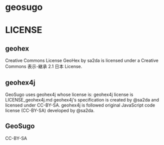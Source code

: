 geosugo
=



LICENSE
=
 geohex
 -------
 Creative Commons License
 GeoHex by sa2da is licensed under a Creative Commons 表示-継承 2.1 日本 License. 

 geohex4j
 --------
 GeoSugo uses geohex4j whose license is:
 geohex4j license is LICENSE_geohex4j.md 
 geohex4j's specification is created by @sa2da and licensed under CC-BY-SA.
 geohex4j is followed original JavaScript code license (CC-BY-SA) developed by @sa2da.
 
 GeoSugo
 -------
 CC-BY-SA
